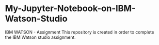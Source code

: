 # My-Jupyter-Notebook-on-IBM-Watson-Studio
IBM WATSON - Assignment 
This repository is created in order to complete the IBM Watson studio assignment. 
